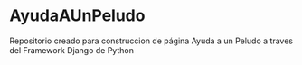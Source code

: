 # AyudaAUnPeludo
Repositorio creado para construccion de página Ayuda a un Peludo a traves del Framework Django de Python
